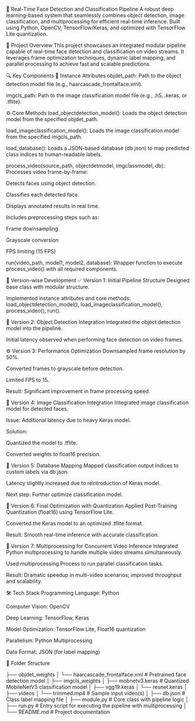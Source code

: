 🧠 Real-Time Face Detection and Classification Pipeline
A robust deep learning-based system that seamlessly combines object detection, image classification, and multiprocessing for efficient real-time inference. Built using Python, OpenCV, TensorFlow/Keras, and optimized with TensorFlow Lite quantization.

📌 Project Overview
This project showcases an integrated modular pipeline capable of real-time face detection and classification on video streams. It leverages frame optimization techniques, dynamic label mapping, and parallel processing to achieve fast and scalable predictions.

🔍 Key Components
📁 Instance Attributes
objdet_path:
Path to the object detection model file (e.g., haarcascade_frontalface.xml).

imgcls_path:
Path to the image classification model file (e.g., .h5, .keras, or .tflite).

⚙️ Core Methods
load_objectdetection_model():
Loads the object detection model from the specified objdet_path.

load_imageclassification_model():
Loads the image classification model from the specified imgcls_path.

load_database():
Loads a JSON-based database (db.json) to map predicted class indices to human-readable labels.

process_video(source_path, objectdetmodel, imgclassmodel, db):
Processes video frame-by-frame:

Detects faces using object detection.

Classifies each detected face.

Displays annotated results in real time.

Includes preprocessing steps such as:

Frame downsampling

Grayscale conversion

FPS limiting (15 FPS)

run(video_path, model1, model2, database):
Wrapper function to execute process_video() with all required components.

🔄 Version-wise Development
✅ Version 1: Initial Pipeline Structure
Designed base class with modular structure.

Implemented instance attributes and core methods:
load_objectdetection_model(), load_imageclassification_model(), process_video(), run().

🔄 Version 2: Object Detection Integration
Integrated the object detection model into the pipeline.

Initial latency observed when performing face detection on video frames.

⚙️ Version 3: Performance Optimization
Downsampled frame resolution by 50%.

Converted frames to grayscale before detection.

Limited FPS to 15.

Result: Significant improvement in frame processing speed.

🧠 Version 4: Image Classification Integration
Integrated image classification model for detected faces.

Issue: Additional latency due to heavy Keras model.

Solution:

Quantized the model to .tflite.

Converted weights to float16 precision.

🔗 Version 5: Database Mapping
Mapped classification output indices to custom labels via db.json.

Latency slightly increased due to reintroduction of Keras model.

Next step: Further optimize classification model.

🚀 Version 6: Final Optimization with Quantization
Applied Post-Training Quantization (float16) using TensorFlow Lite.

Converted the Keras model to an optimized .tflite format.

Result: Smooth real-time inference with accurate classification.

🧵 Version 7: Multiprocessing for Concurrent Video Inference
Integrated Python multiprocessing to handle multiple video streams simultaneously.

Used multiprocessing.Process to run parallel classification tasks.

Result: Dramatic speedup in multi-video scenarios; improved throughput and scalability.

🛠️ Tech Stack
Programming Language: Python

Computer Vision: OpenCV

Deep Learning: TensorFlow, Keras

Model Optimization: TensorFlow Lite, Float16 quantization

Parallelism: Python Multiprocessing

Data Format: JSON (for label mapping)

📁 Folder Structure

├── objdet_weights
│   └── haarcascade_frontalface.xml      # Pretrained face detection model
│
├── imgcls_weights
│   ├── mobnetv3.keras                   # Quantized MobileNetV3 classification model
│   ├── vgg19.keras
│   └── resnet.keras
│
├── videos
│   └── trimmed.mp4                      # Sample input video(s)
│
├── db.json                              # Class label mapping file
│
├── module.py                            # Core class with pipeline logic
│
├── run.py                               # Entry script for executing the pipeline with multiprocessing
│
└── README.md                            # Project documentation
